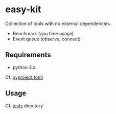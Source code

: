 # easy-kit

Collection of tools with no external dependencies.

- Benchmark (cpu time usage)
- Event queue (observe, connect)

## Requirements

- python 3.x

Cf. [pyproject.toml](./pyproject.toml)

## Usage

Cf. [tests](./tests) directory
